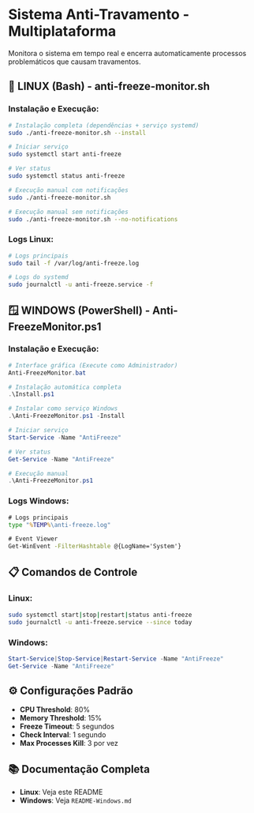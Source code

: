 # Sistema Anti-Travamento - Multiplataforma

Monitora o sistema em tempo real e encerra automaticamente processos problemáticos que causam travamentos.

## 🐧 LINUX (Bash) - anti-freeze-monitor.sh

### Instalação e Execução:
```bash
# Instalação completa (dependências + serviço systemd)
sudo ./anti-freeze-monitor.sh --install

# Iniciar serviço
sudo systemctl start anti-freeze

# Ver status
sudo systemctl status anti-freeze

# Execução manual com notificações
sudo ./anti-freeze-monitor.sh

# Execução manual sem notificações
sudo ./anti-freeze-monitor.sh --no-notifications
```

### Logs Linux:
```bash
# Logs principais
sudo tail -f /var/log/anti-freeze.log

# Logs do systemd
sudo journalctl -u anti-freeze.service -f
```

## 🪟 WINDOWS (PowerShell) - Anti-FreezeMonitor.ps1

### Instalação e Execução:
```powershell
# Interface gráfica (Execute como Administrador)
Anti-FreezeMonitor.bat

# Instalação automática completa
.\Install.ps1

# Instalar como serviço Windows
.\Anti-FreezeMonitor.ps1 -Install

# Iniciar serviço
Start-Service -Name "AntiFreeze"

# Ver status
Get-Service -Name "AntiFreeze"

# Execução manual
.\Anti-FreezeMonitor.ps1
```

### Logs Windows:
```cmd
# Logs principais
type "%TEMP%\anti-freeze.log"

# Event Viewer
Get-WinEvent -FilterHashtable @{LogName='System'}
```

## 📋 Comandos de Controle

### Linux:
```bash
sudo systemctl start|stop|restart|status anti-freeze
sudo journalctl -u anti-freeze.service --since today
```

### Windows:
```powershell
Start-Service|Stop-Service|Restart-Service -Name "AntiFreeze"
Get-Service -Name "AntiFreeze"
```

## ⚙️ Configurações Padrão

- **CPU Threshold**: 80%
- **Memory Threshold**: 15% 
- **Freeze Timeout**: 5 segundos
- **Check Interval**: 1 segundo
- **Max Processes Kill**: 3 por vez

## 📚 Documentação Completa

- **Linux**: Veja este README
- **Windows**: Veja `README-Windows.md`